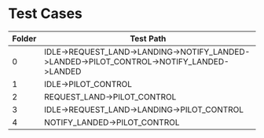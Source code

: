 Test Cases
=================================================================================================
Folder	| Test Path
--------|----------------------------------------------------------------------------------------
0		| IDLE->REQUEST_LAND->LANDING->NOTIFY_LANDED->LANDED->PILOT_CONTROL->NOTIFY_LANDED->LANDED
1		| IDLE->PILOT_CONTROL
2		| REQUEST_LAND->PILOT_CONTROL
3		| IDLE->REQUEST_LAND->LANDING->PILOT_CONTROL
4		| NOTIFY_LANDED->PILOT_CONTROL
